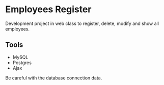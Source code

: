 # Employees Register
Development project in web class to register, delete, modify and show all employees.

## Tools
- MySQL
- Postgres
- Ajax

Be careful with the database connection data.
